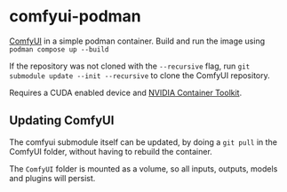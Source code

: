 # comfyui-podman

[ComfyUI](https://github.com/comfyanonymous/ComfyUI) in a simple podman container. Build and run the image using `podman compose up --build`

If the repository was not cloned with the `--recursive` flag, run `git submodule update --init --recursive` to clone the ComfyUI repository.

Requires a CUDA enabled device and [NVIDIA Container Toolkit](https://docs.nvidia.com/datacenter/cloud-native/container-toolkit/latest/cdi-support.html).

## Updating ComfyUI

The comfyui submodule itself can be updated, by doing a `git pull` in the ComfyUI folder, without having to rebuild the container. 

The `ComfyUI` folder is mounted as a volume, so all inputs, outputs, models and plugins will persist.
